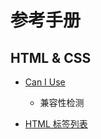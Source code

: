 # 参考手册

## HTML & CSS
* [Can I Use](https://caniuse.com/)
	- 兼容性检测

* [HTML 标签列表](http://www.runoob.com/tags/html-reference.html)